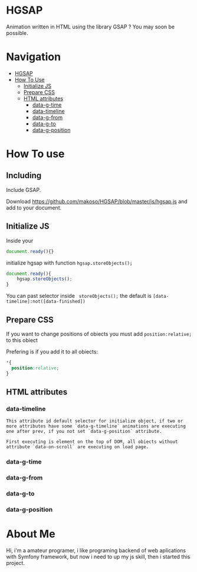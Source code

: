 # HGSAP
Animation written in HTML using the library GSAP ? You may soon be possible.
# Navigation
* [HGSAP](#hgsap)
* [How To Use](#initialize-js)
  * [Initialize JS](#initialize-js)
  * [Prepare CSS](#prepare-css)
  * [HTML attributes](#html-attributes)
    * [data-g-time](#data-g-time)
    * [data-timeline](#data-timeline)
    * [data-g-from](#data-g-from)
    * [data-g-to](#data-g-to)
    * [data-g-position](#data-g-position)

# How To use
## Including
  Include GSAP.

  Download https://github.com/makoso/HGSAP/blob/master/js/hgsap.js
  and add to your document.
## Initialize JS
  Inside your
  ```js
  document.ready(){}
  ```
  initialize hgsap with function ```hgsap.storeObjects();```
  ```js
  document.ready(){
      hgsap.storeObjects();
  }
  ```
  You can past selector inside ``` storeObjects();``` the default is ``` [data-timeline]:not([data-finished]) ```
## Prepare CSS
  If you want to change positions of obiects you must add ``` position:relative; ``` to this obiect

  Prefering is if you add it to all obiects:
  ```css
  *{
    position:relative;
  }
  ```
## HTML attributes
### data-timeline
    This attribute id default selector for initialize object, if two or more attributes have some `data-g-timeline` animations are executing one after prev, if you not set `data-g-position` attribute.

    First executing is element on the top of DOM, all obiects without attribute `data-on-scroll` are executing on load page.
### data-g-time

### data-g-from

### data-g-to

### data-g-position

# About Me
Hi, i'm a amateur programer, i like programing backend of web aplications with Symfony framework, but now i need to up my js skill, then i started this project.
